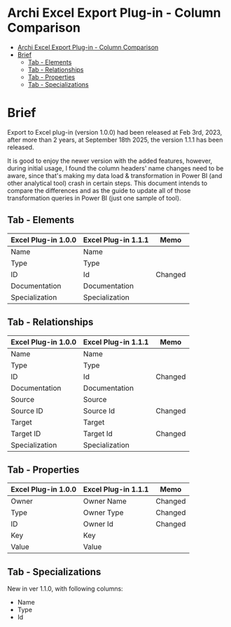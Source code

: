 # Archi Excel Export Plug-in - Column Comparison

- [Archi Excel Export Plug-in - Column Comparison](#archi-excel-export-plug-in---column-comparison)
- [Brief](#brief)
  - [Tab - Elements](#tab---elements)
  - [Tab - Relationships](#tab---relationships)
  - [Tab - Properties](#tab---properties)
  - [Tab - Specializations](#tab---specializations)

# Brief

Export to Excel plug-in (version 1.0.0) had been released at Feb 3rd, 2023, after more than 2 years, at September 18th 2025, the version 1.1.1 has been released.

It is good to enjoy the newer version with the added features, however, during initial usage, I found the column headers' name changes need to be aware, since that's making my data load & transformation in Power BI (and other analytical tool) crash in certain steps. This document intends to compare the differences and as the guide to update all of those transformation queries in Power BI (just one sample of tool).

## Tab - Elements

| Excel Plug-in 1.0.0 | Excel Plug-in 1.1.1| Memo |
| --- | --- | --- |
| Name | Name | |
| Type | Type | |
| ID | Id | Changed |
| Documentation | Documentation | |
| Specialization | Specialization | |

## Tab - Relationships

| Excel Plug-in 1.0.0 | Excel Plug-in 1.1.1| Memo |
| --- | --- | --- |
| Name | Name | |
| Type | Type | |
| ID | Id | Changed |
| Documentation | Documentation | |
| Source | Source | |
| Source ID | Source Id | Changed |
| Target | Target | |
| Target ID | Target Id | Changed |
| Specialization | Specialization | |

## Tab - Properties

| Excel Plug-in 1.0.0 | Excel Plug-in 1.1.1| Memo |
| --- | --- | --- |
| Owner | Owner Name | Changed |
| Type | Owner Type | Changed |
| ID | Owner Id | Changed |
| Key | Key | |
| Value | Value | |

## Tab - Specializations

New in ver 1.1.0, with following columns:

- Name
- Type
- Id